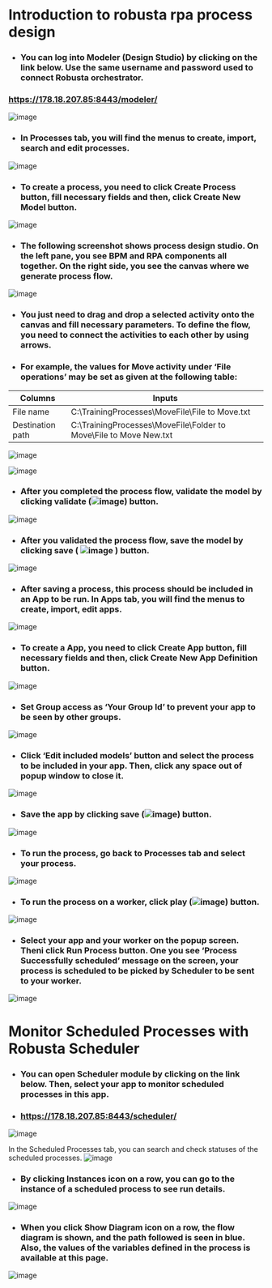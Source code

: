 # Introduction to robusta rpa process design

* ### You can log into Modeler (Design Studio) by clicking on the link below. Use the same username and password used to connect Robusta orchestrator.
### https://178.18.207.85:8443/modeler/

![image](https://user-images.githubusercontent.com/87966919/130034214-f82e8e38-e7e7-43bc-a2d5-1257a724db0e.png)

* ### In Processes tab, you will find the menus to create, import, search and edit processes.

![image](https://user-images.githubusercontent.com/87966919/130034243-65d51c0d-62f2-4081-a869-51789cdca7f0.png)
* ### To create a process, you need to click Create Process button, fill necessary fields and then, click Create New Model button.

![image](https://user-images.githubusercontent.com/87966919/130034253-f4eb1687-7cfb-4fe1-a38d-df9a676f9481.png)

* ### The following screenshot shows process design studio. On the left pane, you see BPM and RPA components all together. On the right side, you see the canvas where we generate process flow. 

![image](https://user-images.githubusercontent.com/87966919/130034276-d89ff180-56cb-4c71-bb00-fa555a06447c.png)

* ### You just need to drag and drop a selected activity onto the canvas and fill necessary parameters. To define the flow, you need to connect the activities to each other by using arrows.

* ### For example, the values for Move activity under ‘File operations’ may be set as given at the following table:
| Columns  | Inputs |
| ------------- | ------------- |
|File name|	C:\TrainingProcesses\MoveFile\File to Move.txt|
|Destination path|	C:\TrainingProcesses\MoveFile\Folder to Move\File to Move New.txt|

![image](https://user-images.githubusercontent.com/87966919/130034332-e6b1fbcb-6ba6-49d7-8f4a-23aba18ecaba.png)

![image](https://user-images.githubusercontent.com/87966919/130034351-3747c182-0c18-4e85-ba58-ed0d95077ffd.png)
* ### After you completed the process flow, validate the model by clicking validate (![image](https://user-images.githubusercontent.com/87966919/130036145-964ddf78-cd11-4b75-9797-6b73926fa24e.png))  button. 
![image](https://user-images.githubusercontent.com/87966919/130034362-6cb04634-fd27-48da-a64d-e8044e1ef489.png)
* ### After you validated the process flow, save the model by clicking save ( ![image](https://user-images.githubusercontent.com/87966919/130034390-5c30a0f9-028a-408d-b099-056254352df1.png) ) button. 


![image](https://user-images.githubusercontent.com/87966919/130034405-31e38920-c632-4787-a47a-8c49ccae8edf.png)

* ### After saving a process, this process should be included in an App to be run. In Apps tab, you will find the menus to create, import, edit apps.

![image](https://user-images.githubusercontent.com/87966919/130034420-f18b0c2a-8e3c-466b-adda-3d7401fa0648.png)

* ### To create a App, you need to click Create App button, fill necessary fields and then, click Create New App Definition button.
![image](https://user-images.githubusercontent.com/87966919/130034454-19e06615-0681-4016-82f9-d4d463eb4618.png)
* ### Set Group access as ‘Your Group Id’ to prevent your app to be seen by other groups.

![image](https://user-images.githubusercontent.com/87966919/130034484-5b675ec1-247a-4f89-b29c-8292d8fcc3da.png)

* ### Click ‘Edit included models’ button and select the process to be included in your app. Then, click any space out of popup window to close it.

![image](https://user-images.githubusercontent.com/87966919/130034510-b873509e-bf33-4427-b093-778e2edf8a23.png)


* ### Save the app by clicking save (![image](https://user-images.githubusercontent.com/87966919/130034532-410cc1ef-d056-4262-a174-20dbc3f255b1.png)) button. 

![image](https://user-images.githubusercontent.com/87966919/130034548-98b64ed5-03c4-4305-9604-2e7d766fee36.png)

* ### To run the process, go back to Processes tab and select your process.

![image](https://user-images.githubusercontent.com/87966919/130034580-a9d08605-f61e-44e4-b20b-405b67929de3.png)

* ### To run the process on a worker, click play (![image](https://user-images.githubusercontent.com/87966919/130034596-c78e54b4-50cf-4b4d-9edb-e5eb8df80209.png)) button.


![image](https://user-images.githubusercontent.com/87966919/130034613-295b6a04-c5a8-4712-b04e-a0073beede89.png)


* ### Select your app and your worker on the popup screen. Theni click Run Process button. One you see ‘Process Successfully scheduled’ message on the screen, your process is scheduled to be picked by Scheduler to be sent to your worker.

![image](https://user-images.githubusercontent.com/87966919/130034633-a36005d8-9e55-4cbf-b252-bc21167c4f3f.png)

# Monitor Scheduled Processes with Robusta Scheduler

* ### You can open Scheduler module by clicking on the link below. Then, select your app to monitor scheduled processes in this app.

* ### https://178.18.207.85:8443/scheduler/

![image](https://user-images.githubusercontent.com/87966919/130034700-d0676c33-16c3-4a7b-bcd3-0462ad3b0380.png)

In the Scheduled Processes tab, you can search and check statuses of the scheduled processes. 
![image](https://user-images.githubusercontent.com/87966919/130034732-95436a38-6074-4fe0-a928-15e59c3f5e09.png)

* ### By clicking Instances icon on a row, you can go to the instance of a scheduled process to see run details.  

![image](https://user-images.githubusercontent.com/87966919/130034757-1a49cac6-3df3-493e-86d1-1bf5b02272c9.png)
* ### When you click Show Diagram icon on a row, the flow diagram is shown, and the path followed is seen in blue. Also, the values of the variables defined in the process is available at this page.	

![image](https://user-images.githubusercontent.com/87966919/130034772-34ed5277-c4d1-49a6-a2c1-d677dfa58cfd.png)



